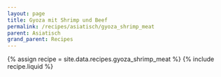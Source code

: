 ```yaml
---
layout: page
title: Gyoza mit Shrimp und Beef
permalink: /recipes/asiatisch/gyoza_shrimp_meat
parent: Asiatisch
grand_parent: Recipes
---
```

{% assign recipe = site.data.recipes.gyoza_shrimp_meat %}
{% include recipe.liquid %}